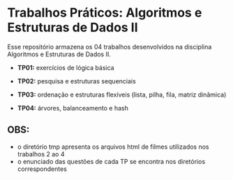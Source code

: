 # Trabalhos Práticos: Algoritmos e Estruturas de Dados II

Esse repositório armazena os 04 trabalhos desenvolvidos na disciplina Algoritmos e Estruturas de Dados II.

- **TP01:** exercícios de lógica básica

- **TP02:** pesquisa e estruturas sequenciais

- **TP03:** ordenação e estruturas flexíveis (lista, pilha, fila, matriz dinâmica)

- **TP04:** árvores, balanceamento e hash

## OBS:

- o diretório tmp apresenta os arquivos html de filmes utilizados nos trabalhos 2 ao 4
- o enunciado das questões de cada TP se encontra nos diretórios correspondentes

